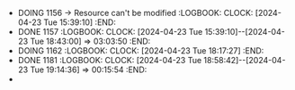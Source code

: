 - DOING 1156 -> Resource can't be modified
  :LOGBOOK:
  CLOCK: [2024-04-23 Tue 15:39:10]
  :END:
- DONE 1157
  :LOGBOOK:
  CLOCK: [2024-04-23 Tue 15:39:10]--[2024-04-23 Tue 18:43:00] =>  03:03:50
  :END:
- DOING 1162
  :LOGBOOK:
  CLOCK: [2024-04-23 Tue 18:17:27]
  :END:
- DONE 1181
  :LOGBOOK:
  CLOCK: [2024-04-23 Tue 18:58:42]--[2024-04-23 Tue 19:14:36] =>  00:15:54
  :END:
-